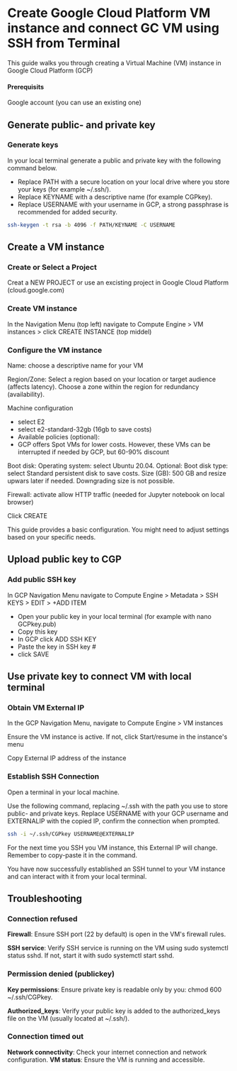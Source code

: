 # Create Google Cloud Platform VM instance and connect GC VM using SSH from Terminal

This guide walks you through creating a Virtual Machine (VM) instance in Google Cloud Platform (GCP)

#### Prerequisits

Google account (you can use an existing one)

## Generate public- and private key

### Generate keys

In your local terminal generate a public and private key with the following command below. 
- Replace PATH with a secure location on your local drive where you store your keys (for example ~/.ssh/).
- Replace KEYNAME with a descriptive name (for example CGPkey).
- Replace USERNAME with your username in GCP, a strong passphrase is recommended for added security.
```sh
ssh-keygen -t rsa -b 4096 -f PATH/KEYNAME -C USERNAME
```

## Create a VM instance

### Create or Select a Project

Creat a NEW PROJECT or use an excisting project in Google Cloud Platform (cloud.google.com)

### Create VM instance

In the Navigation Menu (top left) navigate to Compute Engine > VM instances > click CREATE INSTANCE (top middel)

### Configure the VM instance

Name: choose a descriptive name for your VM

Region/Zone: Select a region based on your location or target audience (affects latency). Choose a zone within the region for redundancy (availability).

Machine configuration
- select E2	
- select e2-standard-32gb (16gb to save costs)
- Available policies (optional):
- GCP offers Spot VMs for lower costs. However, these VMs can be interrupted if needed by GCP, but 60-90% discount

Boot disk: Operating system: select Ubuntu 20.04. Optional: Boot disk type: select Standard persistent disk to save costs. Size (GB): 500 GB and resize upwars later if needed. Downgrading size is not possible.
	
Firewall: activate allow HTTP traffic (needed for Jupyter notebook on local browser)

Click CREATE
	
This guide provides a basic configuration. You might need to adjust settings based on your specific needs.

## Upload public key to CGP

### Add public SSH key

In GCP Navigation Menu navigate to Compute Engine > Metadata > SSH KEYS > EDIT > +ADD ITEM
- Open your public key in your local terminal (for example with nano GCPkey.pub)
- Copy this key
- In GCP click ADD SSH KEY
- Paste the key in SSH key #
- click SAVE

## Use private key to connect VM with local terminal

### Obtain VM External IP

In the GCP Navigation Menu, navigate to Compute Engine > VM instances

Ensure the VM instance is active. If not, click Start/resume in the instance's menu 

Copy External IP address of the instance

### Establish SSH Connection

Open a terminal in your local machine.

Use the following command, replacing ~/.ssh with the path you use to store public- and private keys. Replace USERNAME with your GCP username and EXTERNALIP with the copied IP, confirm  the connection when prompted.
```sh
ssh -i ~/.ssh/CGPkey USERNAME@EXTERNALIP
```
	
For the next time you SSH you VM instance, this External IP will change. Remember to copy-paste it in the command.

You have now successfully established an SSH tunnel to your VM instance and can interact with it from your local terminal.

## Troubleshooting 

### Connection refused
**Firewall**: Ensure SSH port (22 by default) is open in the VM's firewall rules.

**SSH service**: Verify SSH service is running on the VM using sudo systemctl status sshd. If not, start it with sudo systemctl start sshd.

### Permission denied (publickey)
**Key permissions**: Ensure private key is readable only by you: chmod 600 ~/.ssh/CGPkey.

**Authorized_keys**: Verify your public key is added to the authorized_keys file on the VM (usually located at ~/.ssh/).

### Connection timed out
**Network connectivity**: Check your internet connection and network configuration.
**VM status**: Ensure the VM is running and accessible.
